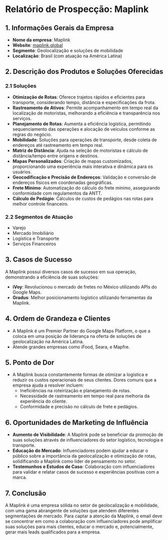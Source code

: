 # Relatório de Prospecção: Maplink

## 1. Informações Gerais da Empresa
- **Nome da empresa**: Maplink
- **Website**: [maplink.global](https://maplink.global)
- **Segmento**: Geolocalização e soluções de mobilidade
- **Localização**: Brasil (com atuação na América Latina)

## 2. Descrição dos Produtos e Soluções Oferecidas

### 2.1 Soluções
- **Otimização de Rotas**: Oferece trajetos rápidos e eficientes para transporte, considerando tempo, distância e especificações da frota.
- **Rastreamento de Ativos**: Permite acompanhamento em tempo real da localização de motoristas, melhorando a eficiência e transparência nos serviços.
- **Planejamento de Rotas**: Aumenta a eficiência logística, permitindo sequenciamento das operações e alocação de veículos conforme as regras do negócio.
- **Mobilidade**: Soluções para operações de transporte, desde coleta de endereços até rastreamento em tempo real.
- **Matriz de Distância**: Ajuda na seleção de motoristas e cálculo de distância/tempo entre origens e destinos.
- **Mapas Personalizados**: Criação de mapas customizados, proporcionando uma experiência mais interativa e dinâmica para os usuários.
- **Geocodificação e Precisão de Endereços**: Validação e conversão de endereços físicos em coordenadas geográficas.
- **Frete Mínimo**: Automatização do cálculo do frete mínimo, assegurando conformidade com regulamentos da ANTT.
- **Cálculo de Pedágio**: Cálculos de custos de pedágios nas rotas para melhor controle financeiro.

### 2.2 Segmentos de Atuação
- Varejo
- Mercado Imobiliário
- Logística e Transporte
- Serviços Financeiros

## 3. Casos de Sucesso
A Maplink possui diversos casos de sucesso em sua operação, demonstrando a eficiência de suas soluções:
- **iVoy**: Revolucionou o mercado de fretes no México utilizando APIs do Google Maps.
- **Gradus**: Melhor posicionamento logístico utilizando ferramentas da Maplink.

## 4. Ordem de Grandeza e Clientes
- A Maplink é um Premier Partner do Google Maps Platform, o que a coloca em uma posição de liderança na oferta de soluções de geolocalização na América Latina.
- Atende grandes empresas como iFood, Seara, e Mapfre.

## 5. Ponto de Dor
- A Maplink busca constantemente formas de otimizar a logística e reduzir os custos operacionais de seus clientes. Dores comuns que a empresa ajuda a resolver incluem:
  - Ineficiências na roteirização e planejamento de rotas.
  - Necessidade de rastreamento em tempo real para melhoria da experiência do cliente.
  - Conformidade e precisão no cálculo de frete e pedágios.

## 6. Oportunidades de Marketing de Influência
- **Aumento de Visibilidade**: A Maplink pode se beneficiar da promoção de suas soluções através de influenciadores do setor logístico, tecnologia e transporte.
- **Educação do Mercado**: Influenciadores podem ajudar a educar o público sobre a importância da geolocalização e otimização de rotas, solidificando a Maplink como líder de pensamento no setor.
- **Testemunhos e Estudos de Caso**: Colaboração com influenciadores para validar e relatar casos de sucesso e experiências positivas com a marca.

## 7. Conclusão
A Maplink é uma empresa sólida no setor de geolocalização e mobilidade, com uma gama abrangente de soluções que atendem diferentes segmentações de mercado. Para captar a atenção da Maplink, o email deve se concentrar em como a colaboração com influenciadores pode amplificar suas soluções para mais clientes, educar o mercado e, potencialmente, gerar mais leads qualificados para a empresa.